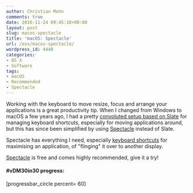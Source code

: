 ```yaml
---
author: Christian Mohn
comments: true
date: 2016-11-24 09:45:10+00:00
layout: post
slug: macos-spectacle
title: 'macOS: Spectacle'
url: /osx/macos-spectacle/
wordpress_id: 4448
categories:
- OS X
- Software
tags:
- macOS
- Recommended
- Spectacle
---
```


Working with the keyboard to move resize, focus and arrange your applications is a great productivity tip. When I changed from Windows to macOS a few years ago, I had a pretty [convoluted setup based on Slate](http://vninja.net/osx/slate-setup/) for managing keyboard shortcuts, especially for moving applications around, but this has since been simplified by using [Spectacle](https://www.spectacleapp.com) instead of Slate.

<!--more-->


Spectacle has everything I need, especially [keyboard shortcuts](https://github.com/eczarny/spectacle#keyboard-shortcuts) for maximising an application, of "flinging" it over to another display.

[Spectacle](https://www.spectacleapp.com) is free and comes highly recommended, give it a try!



#### #vDM30in30 progress:
[progressbar_circle percent= 60]
